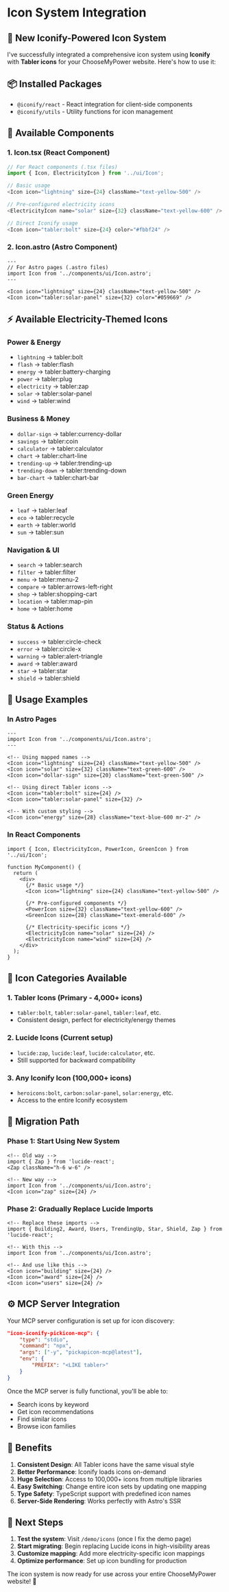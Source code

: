 # Icon System Integration

## 🎯 **New Iconify-Powered Icon System**

I've successfully integrated a comprehensive icon system using **Iconify** with **Tabler icons** for your ChooseMyPower website. Here's how to use it:

## 📦 **Installed Packages**
- `@iconify/react` - React integration for client-side components
- `@iconify/utils` - Utility functions for icon management

## 🔧 **Available Components**

### 1. **Icon.tsx** (React Component)
```typescript
// For React components (.tsx files)
import { Icon, ElectricityIcon } from '../ui/Icon';

// Basic usage
<Icon icon="lightning" size={24} className="text-yellow-500" />

// Pre-configured electricity icons
<ElectricityIcon name="solar" size={32} className="text-yellow-600" />

// Direct Iconify usage
<Icon icon="tabler:bolt" size={24} color="#fbbf24" />
```

### 2. **Icon.astro** (Astro Component)
```astro
---
// For Astro pages (.astro files)
import Icon from '../components/ui/Icon.astro';
---

<Icon icon="lightning" size={24} className="text-yellow-500" />
<Icon icon="tabler:solar-panel" size={32} color="#059669" />
```

## ⚡ **Available Electricity-Themed Icons**

### Power & Energy
- `lightning` → tabler:bolt
- `flash` → tabler:flash  
- `energy` → tabler:battery-charging
- `power` → tabler:plug
- `electricity` → tabler:zap
- `solar` → tabler:solar-panel
- `wind` → tabler:wind

### Business & Money
- `dollar-sign` → tabler:currency-dollar
- `savings` → tabler:coin
- `calculator` → tabler:calculator
- `chart` → tabler:chart-line
- `trending-up` → tabler:trending-up
- `trending-down` → tabler:trending-down
- `bar-chart` → tabler:chart-bar

### Green Energy
- `leaf` → tabler:leaf
- `eco` → tabler:recycle
- `earth` → tabler:world
- `sun` → tabler:sun

### Navigation & UI
- `search` → tabler:search
- `filter` → tabler:filter
- `menu` → tabler:menu-2
- `compare` → tabler:arrows-left-right
- `shop` → tabler:shopping-cart
- `location` → tabler:map-pin
- `home` → tabler:home

### Status & Actions
- `success` → tabler:circle-check
- `error` → tabler:circle-x
- `warning` → tabler:alert-triangle
- `award` → tabler:award
- `star` → tabler:star
- `shield` → tabler:shield

## 🚀 **Usage Examples**

### In Astro Pages
```astro
---
import Icon from '../components/ui/Icon.astro';
---

<!-- Using mapped names -->
<Icon icon="lightning" size={24} className="text-yellow-500" />
<Icon icon="solar" size={32} className="text-green-600" />
<Icon icon="dollar-sign" size={20} className="text-green-500" />

<!-- Using direct Tabler icons -->
<Icon icon="tabler:bolt" size={24} />
<Icon icon="tabler:solar-panel" size={32} />

<!-- With custom styling -->
<Icon icon="energy" size={28} className="text-blue-600 mr-2" />
```

### In React Components
```tsx
import { Icon, ElectricityIcon, PowerIcon, GreenIcon } from '../ui/Icon';

function MyComponent() {
  return (
    <div>
      {/* Basic usage */}
      <Icon icon="lightning" size={24} className="text-yellow-500" />
      
      {/* Pre-configured components */}
      <PowerIcon size={32} className="text-yellow-600" />
      <GreenIcon size={28} className="text-emerald-600" />
      
      {/* Electricity-specific icons */}
      <ElectricityIcon name="solar" size={24} />
      <ElectricityIcon name="wind" size={24} />
    </div>
  );
}
```

## 🎨 **Icon Categories Available**

### 1. **Tabler Icons** (Primary - 4,000+ icons)
- `tabler:bolt`, `tabler:solar-panel`, `tabler:leaf`, etc.
- Consistent design, perfect for electricity/energy themes

### 2. **Lucide Icons** (Current setup)
- `lucide:zap`, `lucide:leaf`, `lucide:calculator`, etc.  
- Still supported for backward compatibility

### 3. **Any Iconify Icon** (100,000+ icons)
- `heroicons:bolt`, `carbon:solar-panel`, `solar:energy`, etc.
- Access to the entire Iconify ecosystem

## 🔄 **Migration Path**

### Phase 1: Start Using New System
```astro
<!-- Old way -->
import { Zap } from 'lucide-react';
<Zap className="h-6 w-6" />

<!-- New way -->
import Icon from '../components/ui/Icon.astro';
<Icon icon="zap" size={24} />
```

### Phase 2: Gradually Replace Lucide Imports
```astro
<!-- Replace these imports -->
import { Building2, Award, Users, TrendingUp, Star, Shield, Zap } from 'lucide-react';

<!-- With this -->
import Icon from '../components/ui/Icon.astro';

<!-- And use like this -->
<Icon icon="building" size={24} />
<Icon icon="award" size={24} />
<Icon icon="users" size={24} />
```

## ⚙️ **MCP Server Integration**

Your MCP server configuration is set up for icon discovery:
```json
"icon-iconify-pickicon-mcp": {
    "type": "stdio",
    "command": "npx",
    "args": ["-y", "pickapicon-mcp@latest"],
    "env": {
        "PREFIX": "<LIKE tabler>"
    }
}
```

Once the MCP server is fully functional, you'll be able to:
- Search icons by keyword
- Get icon recommendations
- Find similar icons
- Browse icon families

## 🎯 **Benefits**

1. **Consistent Design**: All Tabler icons have the same visual style
2. **Better Performance**: Iconify loads icons on-demand
3. **Huge Selection**: Access to 100,000+ icons from multiple libraries
4. **Easy Switching**: Change entire icon sets by updating one mapping
5. **Type Safety**: TypeScript support with predefined icon names
6. **Server-Side Rendering**: Works perfectly with Astro's SSR

## 📍 **Next Steps**

1. **Test the system**: Visit `/demo/icons` (once I fix the demo page)
2. **Start migrating**: Begin replacing Lucide icons in high-visibility areas
3. **Customize mapping**: Add more electricity-specific icon mappings
4. **Optimize performance**: Set up icon bundling for production

The icon system is now ready for use across your entire ChooseMyPower website! 🚀